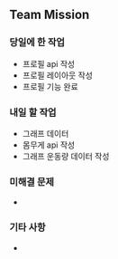 ## Team Mission

### 당일에 한 작업
- 프로필 api 작성
- 프로필 레이아웃 작성
- 프로필 기능 완료

### 내일 할 작업
- 그래프 데이터
- 몸무게 api 작성
- 그래프 운동량 데이터 작성

### 미해결 문제
-

### 기타 사항
-

